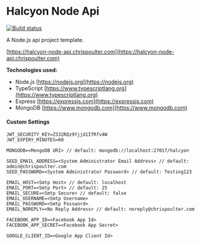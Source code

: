 # Halcyon Node Api

[![Build status](https://ci.appveyor.com/api/projects/status/9gg6pw0o8yn3hfcy?svg=true)](https://ci.appveyor.com/project/chrispoulter/halcyon-node-api)

A Node.js api project template.

[https://halcyon-node-api.chrispoulter.com](https://halcyon-node-api.chrispoulter.com)

**Technologies used:**

- Node.js
[https://nodejs.org](https://nodejs.org)
- TypeScript
[https://www.typescriptlang.org](https://www.typescriptlang.org)
- Express
[https://expressjs.com](https://expressjs.com)
- MongoDB
[https://www.mongodb.com](https://www.mongodb.com)

#### Custom Settings
    JWT_SECURITY_KEY=Z332RQz9Yjjd1IfRfv4W
    JWT_EXPIRY_MINUTES=60

    MONGODB=<MongoDB URI> // default: mongodb://localhost:27017/halcyon

    SEED_EMAIL_ADDRESS=<System Administrator Email Address> // default: admin@chrispoulter.com
    SEED_PASSWORD=<System Administrator Password> // default: Testing123 

    EMAIL_HOST=<Smtp Host> // default: localhost
    EMAIL_PORT=<Smtp Port> // default: 25
    EMAIL_SECURE=<Smtp Secure> // default: false
    EMAIL_USERNAME=<Smtp Username>
    EMAIL_PASSWORD=<Smtp Password>
    EMAIL_NOREPLY=<No Reply Address> // default: noreply@chrispoulter.com

    FACEBOOK_APP_ID=<Facebook App Id>
    FACEBOOK_APP_SECRET=<Facebook App Secret>

    GOOGLE_CLIENT_ID=<Google App Client Id>
    